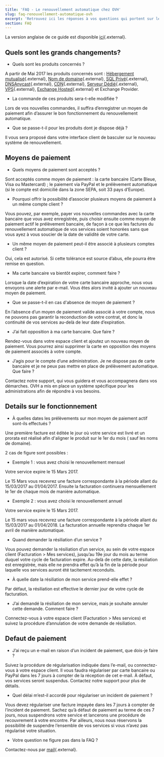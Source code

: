 ```yaml
---
title: 'FAQ - Le renouvellement automatique chez OVH'
slug: faq-renouvellement-automatique-ovh
excerpt: 'Retrouvez ici les réponses à vos questions qui portent sur le nouveau processus de renouvellement automatique qui sera en production le 2 mai 2017.'
section: FAQ
---
```


La version anglaise de ce guide est disponible [ici](https://docs.ovh.com/gb/en/billing/faq-automatic-renewal-ovh/){.external}.


## Quels sont les grands changements?
- Quels sont les produits concernés ?

A partir de Mai 2017 les produits concernés sont : [Hébergement mutualisé](https://www.ovh.com/fr/hebergement-web/){.external}, [Nom de domaine](https://www.ovh.com/fr/domaines/){.external}, [SQL Privé](https://www.ovh.com/fr/hebergement-web/options-sql.xml/){.external}, [DNSAnycast](https://www.ovh.com/fr/domaines/dns-anycast/){.external}, [CDN](https://www.ovh.com/fr/cdn/){.external}, [Serveur Dédié](https://www.ovh.com/fr/serveurs_dedies/){.external}, [VPS](https://www.ovh.com/fr/vps/){.external}, [Exchange Hosted](https://www.ovh.com/fr/emails/hosted-exchange/){.external} et Exchange Provider.

- La commande de ces produits sera-t-elle modifiée ?

Lors de vos nouvelles commandes, il suffira d’enregistrer un moyen de paiement afin d’assurer le bon fonctionnement du renouvellement automatique.

- Que se passe-t-il pour les produits dont je dispose déjà ?

Il vous sera proposé dans votre interface client de basculer sur le nouveau système de renouvellement.


## Moyens de paiement
- Quels moyens de paiement sont acceptés ?

Sont acceptés comme moyen de paiement : la carte bancaire (Carte Bleue, Visa ou Mastercard) ; le paiement via PayPal et le prélèvement automatique (si le compte est domicilié dans la zone SEPA, soit 33 pays d’Europe).

- Pourquoi offrir la possibilité d’associer plusieurs moyens de paiement à un même compte client ?

Vous pouvez, par exemple, payer vos nouvelles commandes avec la carte bancaire que vous avez enregistrée, puis choisir ensuite comme moyen de paiement actif le prélèvement bancaire, de façon à ce que les factures du renouvellement automatique de vos services soient honorées sans que vous ayez à vous soucier de la date de validité de votre carte.

- Un même moyen de paiement peut-il être associé à plusieurs comptes client ?

Oui, cela est autorisé. Si cette tolérance est source d’abus, elle pourra être remise en question.

- Ma carte bancaire va bientôt expirer, comment faire ?

Lorsque la date d’expiration de votre carte bancaire approche, nous vous envoyons une alerte par e-mail. Vous êtes alors invité à ajouter un nouveau moyen de paiement.

- Que se passe-t-il en cas d'absence de moyen de paiement ?

En l’absence d’un moyen de paiement valide associé à votre compte, nous ne pouvons pas garantir la reconduction de votre contrat, et donc la continuité de vos services au-delà de leur date d’expiration.

- J’ai fait opposition à ma carte bancaire. Que faire ?

Rendez-vous dans votre espace client et ajoutez un nouveau moyen de paiement. Vous pourrez ainsi supprimer la carte en opposition des moyens de paiement associés à votre compte.

- J’agis pour le compte d’une administration. Je ne dispose pas de carte bancaire et je ne peux pas mettre en place de prélèvement automatique. Que faire ?

Contactez notre support, qui vous guidera et vous accompagnera dans vos démarches. OVH a mis en place un système spécifique pour les administrations afin de répondre à vos besoins.


## Details sur le fonctionnement
- À quelles dates les prélèvements sur mon moyen de paiement actif sont-ils effectués ?

Une première facture est éditée le jour où votre service est livré et un prorata est réalisé afin d'aligner le produit sur le 1er du mois ( sauf les noms de domaine).

2 cas de figure sont possibles :

- Exemple 1 : vous avez choisi le renouvellement mensuel

Votre service expire le 15 Mars 2017.

Le 15 Mars vous recevrez une facture correspondante à la période allant du 15/03/2017 au 01/04/2017. Ensuite la facturation continuera mensuellement le 1er de chaque mois de manière automatique.

- Exemple 2 : vous avez choisi le renouvellement annuel

Votre service expire le 15 Mars 2017.

Le 15 mars vous recevrez une facture correspondante à la période allant du 15/03/2017 au 01/04/2018. La facturation annuelle reprendra chaque 1er avril de manière automatique.

- Quand demander la résiliation d’un service ?

Vous pouvez demander la résiliation d’un service, au sein de votre espace client (Facturation > Mes services), jusqu’au 19e jour du mois au terme duquel votre cycle de facturation expire. Au-delà de cette date, la résiliation est enregistrée, mais elle ne prendra effet qu’à la fin de la période pour laquelle vos services auront été tacitement reconduits.

- À quelle date la résiliation de mon service prend-elle effet ?

Par défaut, la résiliation est effective le dernier jour de votre cycle de facturation.

- J’ai demandé la résiliation de mon service, mais je souhaite annuler cette demande. Comment faire ?

Connectez-vous à votre espace client (Facturation > Mes services) et suivez la procédure d’annulation de votre demande de résiliation.


## Defaut de paiement
- J’ai reçu un e-mail en raison d’un incident de paiement, que dois-je faire ?

Suivez la procédure de régularisation indiquée dans l’e-mail, ou connectez-vous à votre espace client. Il vous faudra régulariser par carte bancaire ou PayPal dans les 7 jours à compter de la réception de cet e-mail. À défaut, vos services seront suspendus. Contactez notre support pour plus de détails.

- Quel délai m’est-il accordé pour régulariser un incident de paiement ?

Vous devez régulariser une facture impayée dans les 7 jours à compter de l’incident de paiement. Sachez qu’à défaut de paiement au terme de ces 7 jours, nous suspendrons votre service et lancerons une procédure de recouvrement à votre encontre. Par ailleurs, nous nous réservons la possibilité de suspendre l’ensemble de vos services si vous n’avez pas régularisé votre situation.

- Votre question ne figure pas dans la FAQ ?

Contactez-nous par [mail](https://www.ovh.com/fr/support/nous-contacter/){.external}.